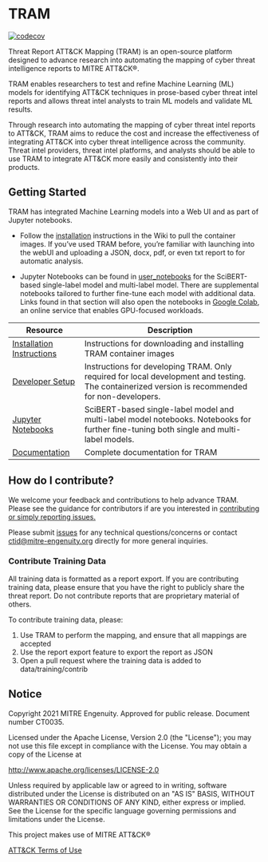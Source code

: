 # TRAM

[![codecov](https://codecov.io/gh/center-for-threat-informed-defense/tram/branch/master/graph/badge.svg?token=YISO1NSAMZ)](https://codecov.io/gh/center-for-threat-informed-defense/tram)

Threat Report ATT&CK Mapping (TRAM) is an open-source platform designed to
advance research into automating the mapping of cyber threat intelligence
reports to MITRE ATT&CK®.

TRAM enables researchers to test and refine Machine Learning (ML) models for
identifying ATT&CK techniques in prose-based cyber threat intel reports and
allows threat intel analysts to train ML models and validate ML results.

Through research into automating the mapping of cyber threat intel reports to
ATT&CK, TRAM aims to reduce the cost and increase the effectiveness of
integrating ATT&CK into cyber threat intelligence across the community. Threat
intel providers, threat intel platforms, and analysts should be able to use TRAM
to integrate ATT&CK more easily and consistently into their products.

## Getting Started
TRAM has integrated Machine Learning models into a Web UI and as part of Jupyter notebooks.
 
* Follow the [installation](URL) instructions in the Wiki to pull the container images. If you’ve used TRAM before, you’re familiar with launching into the webUI and uploading a JSON, docx, pdf, or even txt report to for automatic analysis. 

* Jupyter Notebooks can be found in [user_notebooks](https://github.com/center-for-threat-informed-defense/tram/tree/main/user_notebooks)  for the SciBERT-based single-label model and multi-label model. There are supplemental notebooks tailored to further fine-tune each model with additional data. Links found in that section will also open the notebooks in [Google Colab](https://colab.research.google.com), an online service that enables GPU-focused workloads.

Resource | Description
 -- | --
 [Installation Instructions]((https://github.com/center-for-threat-informed-defense/tram/wiki#installation)) | Instructions for downloading and installing TRAM container images
 [Developer Setup](https://github.com/center-for-threat-informed-defense/tram/wiki#for-developers)  | Instructions for developing TRAM. Only required for local development and testing. The containerized version is recommended for non-developers.
 [Jupyter Notebooks](https://github.com/center-for-threat-informed-defense/tram/tree/main/user_notebooks) | SciBERT-based single-label model and multi-label model notebooks. Notebooks for further fine-tuning both single and multi-label models.
 [Documentation](https://github.com/center-for-threat-informed-defense/tram/wiki) | Complete documentation for TRAM

## How do I contribute?

We welcome your feedback and contributions to help advance TRAM. Please see the
guidance for contributors if are you interested in [contributing or simply
reporting issues.](/CONTRIBUTING.md)

Please submit
[issues](https://github.com/center-for-threat-informed-defense/tram/issues) for
any technical questions/concerns or contact ctid@mitre-engenuity.org directly
for more general inquiries.

### Contribute Training Data

All training data is formatted as a report export. If you are contributing
training data, please ensure that you have the right to publicly share the
threat report. Do not contribute reports that are proprietary material of
others.

To contribute training data, please:

1. Use TRAM to perform the mapping, and ensure that all mappings are accepted
2. Use the report export feature to export the report as JSON
3. Open a pull request where the training data is added to data/training/contrib

## Notice

Copyright 2021 MITRE Engenuity. Approved for public release. Document number
CT0035.

Licensed under the Apache License, Version 2.0 (the "License"); you may not use
this file except in compliance with the License. You may obtain a copy of the
License at

<http://www.apache.org/licenses/LICENSE-2.0>

Unless required by applicable law or agreed to in writing, software distributed
under the License is distributed on an "AS IS" BASIS, WITHOUT WARRANTIES OR
CONDITIONS OF ANY KIND, either express or implied. See the License for the
specific language governing permissions and limitations under the License.

This project makes use of MITRE ATT&CK®

[ATT&CK Terms of Use](https://attack.mitre.org/resources/terms-of-use/)
